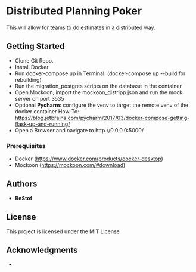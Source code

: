 # Distributed Planning Poker

This will allow for teams to do estimates in a distributed way.

## Getting Started

* Clone Git Repo.
* Install Docker
* Run docker-compose up in Terminal. (docker-compose up --build for rebuilding)
* Run the migration_postgres scripts on the database in the container
* Open Mockoon, import the mockoon_distripp.json and run the mock server on port 3535
* Optional **Pycharm**: configure the venv to target the remote venv of the docker container
  How-To: https://blog.jetbrains.com/pycharm/2017/03/docker-compose-getting-flask-up-and-running/
* Open a Browser and navigate to http.//0.0.0.0:5000/

### Prerequisites

* Docker (https://www.docker.com/products/docker-desktop)
* Mockoon (https://mockoon.com/#download)


## Authors

* **BeStof**

## License

This project is licensed under the MIT License

## Acknowledgments

*
